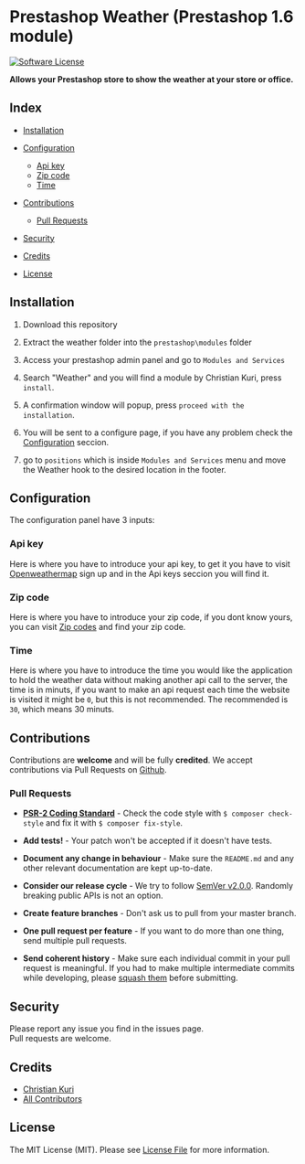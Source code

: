 # Prestashop Weather (Prestashop 1.6 module)

[![Software License][ico-license]](LICENSE.md)

**Allows your Prestashop store to show the weather at your store or office.**


## Index

- [Installation](#installation)
- [Configuration](#configuration)
	- [Api key](#api-key)
	- [Zip code](#zip-code)
	- [Time](#time)
- [Contributions](#contributions)
	- [Pull Requests](#pull-requests)

- [Security](#security)
- [Credits](#credits)
- [License](#license)


## Installation

1) Download this repository

2) Extract the weather folder into the `prestashop\modules` folder

3) Access your prestashop admin panel and go to `Modules and Services`

4) Search "Weather" and you will find a module by Christian Kuri, press `install`.

5) A confirmation window will popup, press `proceed with the installation`.

6) You will be sent to a configure page, if you have any problem check the [Configuration](#configuration) seccion.

7) go to `positions` which is inside `Modules and Services` menu and move the Weather hook to the desired location in the footer.


## Configuration

The configuration panel have 3 inputs:

### Api key

Here is where you have to introduce your api key, to get it you have to visit [Openweathermap][link-openweathermap] sign up and in the Api keys seccion you will find it.

### Zip code

Here is where you have to introduce your zip code, if you dont know yours, you can visit [Zip codes][link-unitedstateszipcodes] and find your zip code.

### Time

Here is where you have to introduce the time you would like the application to hold the weather data without making another api call to the server, the time is in minuts, if you want to make an api request each time the website is visited it might be `0`, but this is not recommended. The recommended is `30`, which means 30 minuts.


## Contributions

Contributions are **welcome** and will be fully **credited**.
We accept contributions via Pull Requests on [Github](https://github.com/ChristianKuri/laravel-favorite).

### Pull Requests

- **[PSR-2 Coding Standard](https://github.com/php-fig/fig-standards/blob/master/accepted/PSR-2-coding-style-guide.md)** - Check the code style with ``$ composer check-style`` and fix it with ``$ composer fix-style``.

- **Add tests!** - Your patch won't be accepted if it doesn't have tests.

- **Document any change in behaviour** - Make sure the `README.md` and any other relevant documentation are kept up-to-date.

- **Consider our release cycle** - We try to follow [SemVer v2.0.0](http://semver.org/). Randomly breaking public APIs is not an option.

- **Create feature branches** - Don't ask us to pull from your master branch.

- **One pull request per feature** - If you want to do more than one thing, send multiple pull requests.

- **Send coherent history** - Make sure each individual commit in your pull request is meaningful. If you had to make multiple intermediate commits while developing, please [squash them](http://www.git-scm.com/book/en/v2/Git-Tools-Rewriting-History#Changing-Multiple-Commit-Messages) before submitting.


## Security

Please report any issue you find in the issues page.  
Pull requests are welcome.


## Credits

- [Christian Kuri][link-author]
- [All Contributors][link-contributors]


## License

The MIT License (MIT). Please see [License File](LICENSE.md) for more information.

[ico-license]: https://img.shields.io/badge/license-MIT-brightgreen.svg?style=flat-square

[link-author]: https://github.com/ChristianKuri
[link-contributors]: ../../contributors

[link-openweathermap]: https://openweathermap.org 
[link-unitedstateszipcodes]: http://www.unitedstateszipcodes.org